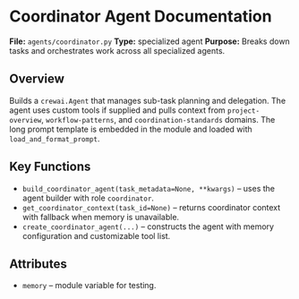# Coordinator Agent Documentation

**File:** `agents/coordinator.py`
**Type:** specialized agent
**Purpose:** Breaks down tasks and orchestrates work across all specialized agents.

## Overview
Builds a `crewai.Agent` that manages sub-task planning and delegation. The agent uses custom tools if supplied and pulls context from `project-overview`, `workflow-patterns`, and `coordination-standards` domains. The long prompt template is embedded in the module and loaded with `load_and_format_prompt`.

## Key Functions
- `build_coordinator_agent(task_metadata=None, **kwargs)` – uses the agent builder with role `coordinator`.
- `get_coordinator_context(task_id=None)` – returns coordinator context with fallback when memory is unavailable.
- `create_coordinator_agent(...)` – constructs the agent with memory configuration and customizable tool list.

## Attributes
- `memory` – module variable for testing.

